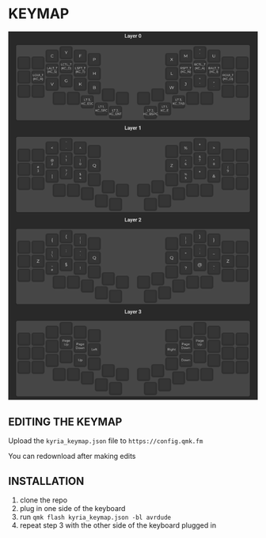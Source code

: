 # KEYMAP
![keymap](images/keymap.png)
## EDITING THE KEYMAP
Upload the ```kyria_keymap.json``` file to ```https://config.qmk.fm```

You can redownload after making edits

## INSTALLATION

1) clone the repo
2) plug in one side of the keyboard
3) run ```qmk flash kyria_keymap.json -bl avrdude```
4) repeat step 3 with the other side of the keyboard plugged in
